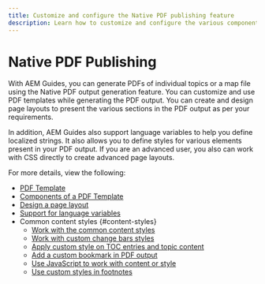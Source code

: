 ```yaml
---
title: Customize and configure the Native PDF publishing feature
description: Learn how to customize and configure the various components of the Native PDF Feature.
---
```




# Native PDF Publishing

With AEM Guides, you can generate PDFs of individual topics or a map file using the Native PDF output generation feature. You can customize and use PDF templates while generating the PDF output. You can create and design page layouts to present the various sections in the PDF output as per your requirements.

In addition, AEM Guides also support language variables to help you define localized strings. It also allows you to define styles for various elements present in your PDF output. If you are an advanced user, you also can work with CSS directly to create advanced page layouts. 


For more details, view the following:
* [PDF Template](../native-pdf/pdf-template.md)
* [Components of a PDF Template](../native-pdf/components-pdf-template.md)
* [Design a page layout](../native-pdf/design-page-layout.md)
* [Support for language variables](../native-pdf/native-pdf-language-variables.md)
* Common content styles {#content-styles}
    * [Work with the common content styles](../native-pdf/stylesheet.md)
    * [Work with custom change bars styles](../native-pdf/change-bar-style.md)
    * [Apply custom style on TOC entries and topic content](../native-pdf/custom-style-toc.md)
    * [Add a custom bookmark in PDF output](../native-pdf/add-custom-bookmark.md)
    * [Use JavaScript to work with content or style](../native-pdf/use-javascript-content-style.md)
    * [Use custom styles in footnotes](../native-pdf/footnote-number-style.md)

